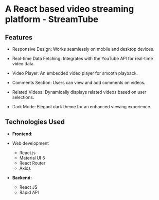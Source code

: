 # A React based video streaming platform - StreamTube



## Features
- Responsive Design: Works seamlessly on mobile and desktop devices.
- Real-time Data Fetching: Integrates with the YouTube API for real-time video data.

- Video Player: An embedded video player for smooth playback.
- Comments Section: Users can view and add comments on videos.
- Related Videos: Dynamically displays related videos based on user selections.
- Dark Mode: Elegant dark theme for an enhanced viewing experience.
  
## Technologies Used
- **Frontend:**
- Web development
  - React.js
  - Material UI 5
  - React Router
  - Axios
  
- **Backend:**
  - React JS
  - Rapid API
